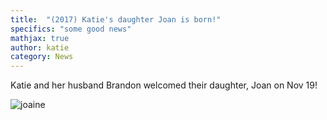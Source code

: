 ```yaml
---
title:  "(2017) Katie's daughter Joan is born!"
specifics: "some good news"
mathjax: true
author: katie
category: News
---
```


Katie and her husband Brandon welcomed their daughter, Joan on Nov 19! 

![joaine](../assets/images/joanie.png)